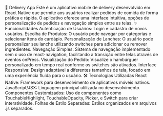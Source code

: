 📱 Delivery App
Este é um aplicativo mobile de delivery desenvolvido em React Native que permite aos usuários realizar pedidos de comida de forma prática e rápida. O aplicativo oferece uma interface intuitiva, opções de personalização de pedidos e navegação simples entre as telas.
✨ Funcionalidades
Autenticação de Usuários: Login e cadastro de novos usuários.
Escolha de Produtos: O usuário pode navegar por categorias e selecionar itens do cardápio.
Personalização de Lanches: O usuário pode personalizar seu lanche utilizando switches para adicionar ou remover ingredientes.
Navegação Simples: Sistema de navegação implementado sem o uso de react-navigation, facilitando a transição entre telas através de eventos onPress.
Visualização do Pedido: Visualize o hambúrguer personalizado em tempo real conforme os switches são ativados.
Interface Responsiva: Design adaptável a diferentes tamanhos de tela, focado em uma experiência fluida para o usuário.
🛠️ Tecnologias Utilizadas
React Native: Framework para desenvolvimento de aplicativos móveis nativos.
JavaScript/JSX: Linguagem principal utilizada no desenvolvimento.
Componentes Customizados: Uso de componentes como TouchableHighlight, TouchableOpacity, Picker, e Switch para criar interatividade.
Folhas de Estilo Separadas: Estilos organizados em arquivos .js separados.
